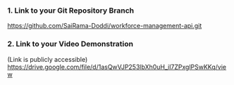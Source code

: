 
### 1. Link to your Git Repository Branch
https://github.com/SaiRama-Doddi/workforce-management-api.git

### 2. Link to your Video Demonstration
(Link is publicly accessible)
https://drive.google.com/file/d/1asQwVJP253lbXh0uH_il7ZPxglPSwKKq/view